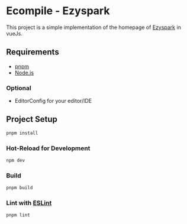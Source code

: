 # Ecompile - Ezyspark

This project is a simple implementation of the homepage of [Ezyspark](https://ezyspark.com/) in vueJs.

## Requirements

- [pnpm](https://pnpm.io/)
- [Node.js](https://nodejs.org/en/)

### Optional

- EditorConfig for your editor/IDE

## Project Setup

```sh
pnpm install
```

### Hot-Reload for Development

```sh
npm dev
```

### Build

```sh
pnpm build
```

### Lint with [ESLint](https://eslint.org/)

```sh
pnpm lint
```
